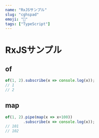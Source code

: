 ```yaml
---
name: "RxJSサンプル"
slug: "cghspad"
emoji: "🐬"
tags: ["TypeScript"]
---
```


# RxJSサンプル

## of

```typescript
of(1, 2).subscribe(x => console.log(x));
// 1
// 2
```


## map

```typescript
of(1, 2).pipe(map(x => x+100))
        .subscribe(x => console.log(x));
// 101
// 102
```
